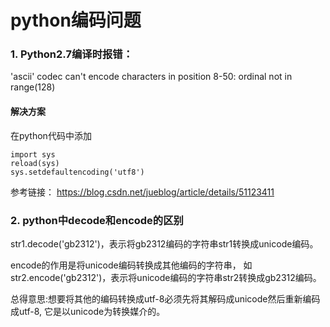# python编码问题

### 1. Python2.7编译时报错：

'ascii' codec can't encode characters in position 8-50: ordinal not in range(128)

#### 解决方案

在python代码中添加

    import sys  
    reload(sys)  
    sys.setdefaultencoding('utf8') 
   

参考链接：
<https://blog.csdn.net/jueblog/article/details/51123411>


### 2. python中decode和encode的区别

str1.decode('gb2312')，表示将gb2312编码的字符串str1转换成unicode编码。

encode的作用是将unicode编码转换成其他编码的字符串，
如str2.encode('gb2312')，表示将unicode编码的字符串str2转换成gb2312编码。

总得意思:想要将其他的编码转换成utf-8必须先将其解码成unicode然后重新编码成utf-8,
它是以unicode为转换媒介的。
